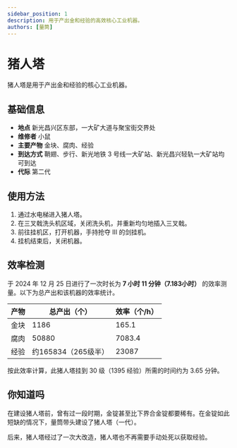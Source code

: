```yaml
---
sidebar_position: 1
description: 用于产出金和经验的高效核心工业机器。
authors: [量筒]
---
```


# 猪人塔

猪人塔是用于产出金和经验的核心工业机器。

## 基础信息

- **地点** 新光昌兴区东部，一大矿大道与聚宝街交界处
- **维修者** 小鼠
- **主要产物** 金块、腐肉、经验
- **到达方式** 鞘翅、步行、新光地铁 3 号线一大矿站、新光昌兴轻轨一大矿站均可到达
- **代际** 第二代

## 使用方法

1. 通过水电梯进入猪人塔。
2. 在三叉戟洗头机区域，关闭洗头机，并重新均匀地插入三叉戟。
3. 前往挂机区，打开机器，手持抢夺 III 的剑挂机。
4. 挂机结束后，关闭机器。

## 效率检测

于 2024 年 12 月 25 日进行了一次时长为 **7 小时 11 分钟（7.183小时）** 的效率测量。以下为总产出和该机器的效率统计。

| 产物 | 总产出（个） | 效率（个/h） |
| --- | --- | --- |
| 金块 | 1186 | 165.1 |
| 腐肉 | 50880 | 7083.4 |
| 经验 | 约165834（265级半） | 23087 |

按此效率计算，此猪人塔挂到 30 级（1395 经验）所需的时间约为 3.65 分钟。

## 你知道吗

在建设猪人塔前，曾有过一段时期，金锭甚至比下界合金锭都要稀有。在金锭如此短缺的情况下，量筒带头建设了猪人塔（一代）。

后来，猪人塔经过了一次大改造，猪人塔也不再需要手动处死以获取经验。
